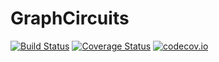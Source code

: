 # GraphCircuits

[![Build Status](https://travis-ci.org/jgoldfar/GraphCircuits.jl.svg?branch=master)](https://travis-ci.org/jgoldfar/GraphCircuits.jl)
[![Coverage Status](https://coveralls.io/repos/jgoldfar/GraphCircuits.jl/badge.svg?branch=master&service=github)](https://coveralls.io/github/jgoldfar/GraphCircuits.jl?branch=master)
[![codecov.io](http://codecov.io/github/jgoldfar/GraphCircuits.jl/coverage.svg?branch=master)](http://codecov.io/github/jgoldfar/GraphCircuits.jl?branch=master)

